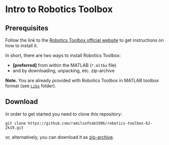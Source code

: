# Intro to Robotics Toolbox

## Prerequisites

Follow the link to the [Robotics Toolbox official website](https://petercorke.com/wordpress/toolboxes/robotics-toolbox) to get instructions on how to install it.

In short, there are two ways to install Robotics Toolbox:

- **[preferred]** from within the MATLAB (`*.mltbx` file)
- and by downloading, unpacking, etc. zip-archive

**Note.** You are already provided with Robotics Toolbox in MATLAB toolbox format (see [`Libs`](/Libs) folder).

## Download

In order to get started you need to clone this repository:

```shell
git clone https://github.com/ramilsafnab1996/robotics-toolbox-b2-2k19.git
```

or, alternatively, you can download it as [zip-archive](https://github.com/ramilsafnab1996/robotics-toolbox-b2-2k19/archive/master.zip).


